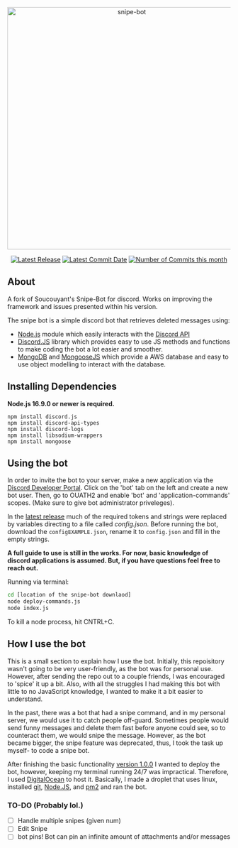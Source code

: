 <div align="center">
  <p>
    <a href="https://github.com/Soucouyant/Snipe-Bot"><img src="https://github.com/Soucouyant/Snipe-Bot/blob/master/assets/images/logoedit.png" width="546" alt="snipe-bot" /
  </p>
  <p>
    <a href="https://github.com/Soucouyant/Snipe-Bot/releases/tag/v2.1.0"><img src="https://img.shields.io/github/v/tag/Soucouyant/Snipe-Bot?color=critical" alt="Latest Release" /></a>
    <a href="https://github.com/Soucouyant/Snipe-Bot/commit/8d933b3c1d707cd02907aa287a1b2af2b46cbfbb"><img src="https://img.shields.io/github/last-commit/Soucouyant/Snipe-Bot" alt="Latest Commit Date" /></a>
    <a href="https://github.com/Soucouyant/Snipe-Bot/commits/master"><img src="https://img.shields.io/github/commit-activity/m/Soucouyant/Snipe-Bot?color=blue" alt="Number of Commits this month" /></a>
  </p>
</div>

## About

A fork of Soucouyant's Snipe-Bot for discord. Works on improving the framework and issues presented within his version.
    
The snipe bot is a simple discord bot that retrieves deleted messages using:
- [Node.js](https://nodejs.org) module which easily interacts with the [Discord API](https://discord.com/developers/docs/intro)
- [Discord.JS](https://discord.js.org/#/) library which provides easy to use JS methods and functions to make coding the bot a lot easier and smoother.
- [MongoDB](https://www.mongodb.com/) and [MongooseJS](https://mongoosejs.com/) which provide a AWS database and easy to use object modelling to interact with the database.

## Installing Dependencies
**Node.js 16.9.0 or newer is required.**
```sh-session
npm install discord.js
npm install discord-api-types
npm install discord-logs
npm install libsodium-wrappers
npm install mongoose
```

## Using the bot
    
In order to invite the bot to your server, make a new application via the [Discord Developer Portal](https://discord.com/developers/applications). Click on the 'bot' tab on the left and create a new bot user. Then, go to OUATH2 and enable 'bot' and 'application-commands' scopes. (Make sure to give bot administrator priveleges).
    
In the [latest release](https://github.com/Soucouyant/Snipe-Bot/releases/tag/v2.0.2-alpha) much of the required tokens and strings were replaced by variables directing to a file called _config.json_. Before running the bot, download the ```configEXAMPLE.json```, rename it to ```config.json``` and fill in the empty strings.
    
**A full guide to use is still in the works. For now, basic knowledge of discord applications is assumed. But, if you have questions feel free to reach out.**

Running via terminal:
```bash
cd [location of the snipe-bot downlaod]
node deploy-commands.js
node index.js
```
To kill a node process, hit CNTRL+C.

## How I use the bot
    
This is a small section to explain how I use the bot. Initially, this repoisitory wasn't going to be very user-friendly, as the bot was for personal use. However, after sending the repo out to a couple friends, I was encouraged to 'spice' it up a bit. Also, with all the struggles I had making this bot with little to no JavaScript knowledge, I wanted to make it a bit easier to understand. 
    
In the past, there was a bot that had a snipe command, and in my personal server, we would use it to catch people off-guard. Sometimes people would send funny messages and delete them fast before anyone could see, so to counteract them, we would snipe the message. However, as the bot became bigger, the snipe feature was deprecated, thus, I took the task up myself- to code a snipe bot.
    
After finishing the basic functionality [version 1.0.0](https://github.com/Soucouyant/Snipe-Bot/releases/tag/v1.0.0) I wanted to deploy the bot, however, keeping my terminal running 24/7 was impractical. Therefore, I used [DigitalOcean](https://www.digitalocean.com/) to host it. Basically, I made a droplet that uses linux, installed [git](https://git-scm.com/), [Node.JS](https://nodejs.org/en/), and [pm2](https://pm2.keymetrics.io/) and ran the bot.

### TO-DO (Probably lol.)
- [ ] Handle multiple snipes (given num)
- [ ] Edit Snipe
- [ ] bot pins! Bot can pin an infinite amount of attachments and/or messages
